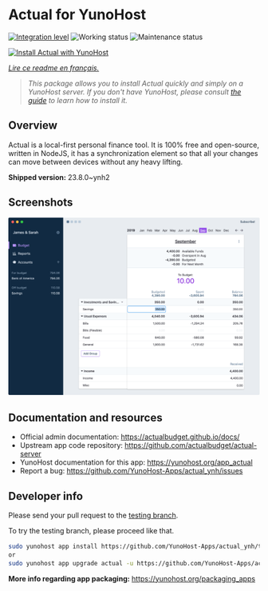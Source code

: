 <!--
N.B.: This README was automatically generated by https://github.com/YunoHost/apps/tree/master/tools/README-generator
It shall NOT be edited by hand.
-->

# Actual for YunoHost

[![Integration level](https://dash.yunohost.org/integration/actual.svg)](https://dash.yunohost.org/appci/app/actual) ![Working status](https://ci-apps.yunohost.org/ci/badges/actual.status.svg) ![Maintenance status](https://ci-apps.yunohost.org/ci/badges/actual.maintain.svg)

[![Install Actual with YunoHost](https://install-app.yunohost.org/install-with-yunohost.svg)](https://install-app.yunohost.org/?app=actual)

*[Lire ce readme en français.](./README_fr.md)*

> *This package allows you to install Actual quickly and simply on a YunoHost server.
If you don't have YunoHost, please consult [the guide](https://yunohost.org/#/install) to learn how to install it.*

## Overview

Actual is a local-first personal finance tool. It is 100% free and open-source, written in NodeJS, it has a synchronization element so that all your changes can move between devices without any heavy lifting.

**Shipped version:** 23.8.0~ynh2

## Screenshots

![Screenshot of Actual](./doc/screenshots/screenshot.png)

## Documentation and resources

* Official admin documentation: <https://actualbudget.github.io/docs/>
* Upstream app code repository: <https://github.com/actualbudget/actual-server>
* YunoHost documentation for this app: <https://yunohost.org/app_actual>
* Report a bug: <https://github.com/YunoHost-Apps/actual_ynh/issues>

## Developer info

Please send your pull request to the [testing branch](https://github.com/YunoHost-Apps/actual_ynh/tree/testing).

To try the testing branch, please proceed like that.

``` bash
sudo yunohost app install https://github.com/YunoHost-Apps/actual_ynh/tree/testing --debug
or
sudo yunohost app upgrade actual -u https://github.com/YunoHost-Apps/actual_ynh/tree/testing --debug
```

**More info regarding app packaging:** <https://yunohost.org/packaging_apps>
